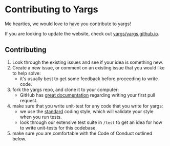 # Contributing to Yargs

Me hearties, we would love to have you contribute to yargs!

If you are looking to update the website, check out [yargs/yargs.github.io](https://github.com/yargs/yargs.github.io).

## Contributing

1. Look through the existing issues and see if your idea is something new.
2. Create a new issue, or comment on an existing issue that you would like
   to help solve:
   - it's usually best to get some feedback before proceeding to write code.
3. fork the yargs repo, and clone it to your computer:
   - GitHub has [great documentation](https://help.github.com/articles/using-pull-requests/) regarding writing your first pull request.
4. make sure that you write unit-test for any code that you write for yargs:
   - we use the [standard](https://github.com/feross/standard) coding style,
     which will validate your style when you run tests.
   - look through our extensive test suite in `/test` to get an idea for how
     to write unit-tests for this codebase.
5. make sure you are comfortable with the Code of Conduct outlined below.
